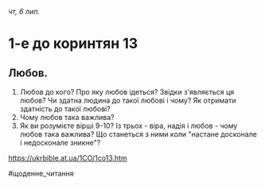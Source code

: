 
_чт, 6 лип._

# 1-е до коринтян 13

## Любов.
1. Любов до кого? Про яку любов ідеться? Звідки з'являється ця любов? Чи здатна людина до такої любові і чому? Як отримати здатність до такої любові?
2. Чому любов така важлива?
3. Як ви розумієте вірші 9-10? Із трьох - віра, надія і любов - чому любов така важлива? Що станеться з ними коли "настане досконале і недосконале зникне"?

https://ukrbible.at.ua/1CO/1co13.htm 

#щоденне_читання
